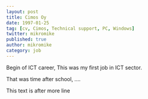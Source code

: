 ```yaml
---
layout: post
title: Cimos Oy
date: 1997-01-25
tag: [cv, Cimos, Technical support, PC, Windows]
twitter: mikromike
published: true
author: mikromike
category: job
---
```

Begin of ICT career, This was my first job in ICT sector.

That was time after school, ....

<!--more-->
This text is after more line
